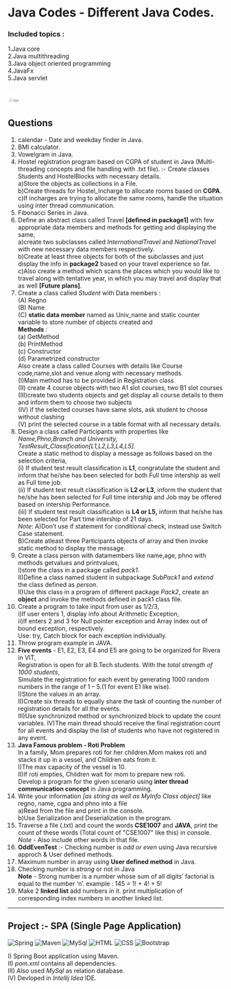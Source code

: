 # Java Codes - Different Java Codes.

### Included topics :
1.Java core <br/>
2.Java multithreading <br/>
3.Java object oriented programming <br/>
4.JavaFx <br/>
5.Java servlet

<img align="left" alt="Java" width="30px" src="https://raw.githubusercontent.com/github/explore/80688e429a7d4ef2fca1e82350fe8e3517d3494d/topics/java/java.png" /> <br/>
---
## Questions 
1. calendar - Date and weekday finder in Java.
2. BMI calculator.
3. Vowelgram in Java.
4. Hostel registration program based on CGPA of student in Java (Multi-threading concepts and file handling with .txt file). :- Create classes Students and HostelBlocks with necessary details.<br/> a)Store the objects as collections in a File.<br/>  b)Create threads for Hostel_Incharge to allocate rooms based on **CGPA**.<br/> c)If incharges are trying to allocate the same rooms, handle the situation using inter thread communication.
5. Fibonacci Series in Java.
6. Define an abstract class called Travel **[defined in package1]** with few appropriate data members and methods for getting and displaying the same,<br/>
a)create two subclasses called  *InternationalTravel*  and  *NationalTravel*  with new necessary data members respectively.<br/> 
b)Create at least three objects for both of the subclasses and just display the info in **package2** based on your travel experience so far.<br/> 
c)Also create a method which scans the places which you would like to travel along with tentative year, in which you may travel and display that as well **[Future plans]**.
7. Create a class called *Student* with Data members : <br/> 
(A) Regno <br/>
(B) Name <br/> 
(C) **static data member** named as Univ_name and static counter variable to store number of objects created and <br/> 
**Methods** : <br/>
(a) GetMethod <br/>
(b) PrintMethod <br/>
(c) Constructor <br/>
(d) Parametrized constructor <br/>
Also create a class called Courses with details like Course code,name,slot and venue along with necessary methods.<br/>
(I)Main method has to be provided in Registration class <br/> 
(II) create 4 course objects with two A1 slot courses, two B1 slot courses <br/>
(III)create two students objects and get display all course details to them and inform them to choose two subjects <br/>
(IV) if the selected courses have same slots, ask student to choose without clashing <br/>
(V) print the selected course in a table format with all necessary details.
8. Design a class called Participants with properties like *Name,Phno,Branch and University, TestResult_Classification[L1,L2,L3,L4,L5].* <br/>
Create a static method to display a message as follows based on the selection criteria,<br/>
(i) If student test result classification is **L1**, congratulate the student and inform that he/she has been selected for both Full time intership as well as Full time job. <br/>
(ii) If student test result classification is **L2 or L3**, inform the student that he/she has been selected for Full time intership and Job may be offered based on intership Performance. <br/>
(iii) If student test result classification is **L4 or L5,** inform that he/she has been selected for Part time intership of 21 days.<br/>
*Note*: 
A)Don’t use if statement for conditional check, instead use Switch Case statement.<br/>
B)Create atleast three Participants objects of array and then invoke static method to display the message.
9. Create a class person with datamembers like name,age, phno with methods getvalues and printvalues,<br/> 
I)store the class in a package called *pack1*.  
II)Define a class named student in subpackage *SubPack1* and *extend* the class defined as *person*.  
II)Use this class in a program of different package *Pack2*, create an **object** and invoke the methods defined in pack1 class file.
10. Create a program to take input from user as 1/2/3, <br/>
i)If user enters 1, display info about Arithmetic Exception, <br/>
ii)If enters 2 and 3 for Null pointer exception and Array index out of bound exception, respectively. <br/>
Use: try, Catch block for each exception individually.
11. Throw program example in JAVA.
12. **Five events** -  E1, E2, E3, E4 and E5 are going to be organized for Rivera in VIT, <br/> 
Registration is open for all B.Tech students. With the *total strength of 1000 students*, <br/> 
Simulate the registration for each event by generating 1000 random numbers in the range of 1 – 5.(1 for event E1 like wise).<br/> 
I)Store the values in an array.  
II)Create six threads to equally share the task of counting the number of registration details for all the events.  
III)Use synchronized method or synchronized block to update the count variables. 
IV)The main thread should receive the final registration count for all events and display the list of students who have not registered in any event.
13. **Java Famous problem - Roti Problem** <br/>
In a family, Mom prepares roti for her children.Mom makes roti and stacks it up in a vessel, and Children eats from it. <br/>
I)The max capacity of the vessel is 10. <br/>
II)If roti empties, Children wait for mom to prepare new roti. <br/>
Develop a program for the given scenario using **inter thread communication concept** in Java programming.
14. Write your information *[as string as well as MyInfo Class object]* like regno, name, cgpa and phno into a file <br/>
a)Read from the file and print in the console. <br/> 
b)Use Serialization and Deserialization in the program. <br/>
15. Traverse a file (.txt) and count the words **CSE1007** and **JAVA**, print the count of these words (Total count of "CSE1007" like this) in console.<br/>
*Note* - Also include other words in that file. 
16. **OddEvenTest** :- Checking number is *odd or even* using Java recursive approch & User defined methods.
17. Maximum number in array using **User defined method** in Java.
18. Checking number is *strong* or not in Java <br/> 
**Note** - Strong number is a number whose sum of all digits’ factorial is equal to the number ‘n’. example : 145 = 1! + 4! + 5! 
19. Make 2 **linked list** add numbers in it. print multiplication of corresponding index numbers in another linked list.

---
## Project :- SPA (Single Page Application)
<p>
<img alt="Spring" width="80px" src="https://img.shields.io/badge/Spring_Boot-F2F4F9?style=for-the-badge&logo=spring-boot" />
<img alt="Maven" width="80px" src="https://img.shields.io/badge/apache_maven-C71A36?style=for-the-badge&logo=apachemaven&logoColor=white" />
<img alt="MySql" width="80px" src="https://img.shields.io/badge/MySQL-00000F?style=for-the-badge&logo=mysql&logoColor=white" />
<img alt="HTML" width="80px" src="https://img.shields.io/badge/HTML-239120?style=for-the-badge&logo=html5&logoColor=white" />
<img alt="CSS" width="80px" src="https://img.shields.io/badge/CSS-239120?&style=for-the-badge&logo=css3&logoColor=white" />
<img alt="Bootstrap" width="80px" src="https://img.shields.io/badge/Bootstrap-563D7C?style=for-the-badge&logo=bootstrap&logoColor=white" /> </p>

I) Spring Boot application using Maven. <br/>
II) *pom.xml* contains all dependencies. <br/>
III) Also used *MySql* as relation database. <br/>
IV) Devloped in *Intellij Idea* IDE.
